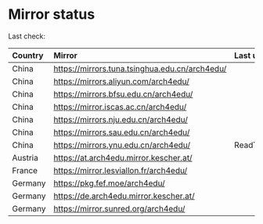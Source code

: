 <script src="./time.js"></script>
# Mirror status
Last check: <script type="text/javascript">localize(1693117233.5001056);</script>

|Country|Mirror|Last update|
|:------|:-----|:----------|
|China|https://mirrors.tuna.tsinghua.edu.cn/arch4edu/|<script type="text/javascript">localize(1693074500);</script>|
|China|https://mirrors.aliyun.com/arch4edu/|<script type="text/javascript">localize(1693031437);</script>|
|China|https://mirrors.bfsu.edu.cn/arch4edu/|<script type="text/javascript">localize(1693074500);</script>|
|China|https://mirror.iscas.ac.cn/arch4edu/|<script type="text/javascript">localize(1693074500);</script>|
|China|https://mirrors.nju.edu.cn/arch4edu/|<script type="text/javascript">localize(1693074500);</script>|
|China|https://mirrors.sau.edu.cn/arch4edu/|<script type="text/javascript">localize(1693074500);</script>|
|China|https://mirrors.ynu.edu.cn/arch4edu/|ReadTimeout|
|Austria|https://at.arch4edu.mirror.kescher.at/|<script type="text/javascript">localize(1693074500);</script>|
|France|https://mirror.lesviallon.fr/arch4edu/|<script type="text/javascript">localize(1693074500);</script>|
|Germany|https://pkg.fef.moe/arch4edu/|<script type="text/javascript">localize(1693074500);</script>|
|Germany|https://de.arch4edu.mirror.kescher.at/|<script type="text/javascript">localize(1693074500);</script>|
|Germany|https://mirror.sunred.org/arch4edu/|<script type="text/javascript">localize(1693074500);</script>|

<script src="./tablefilter/tablefilter.js"></script>
<script src="./table.js"></script>
